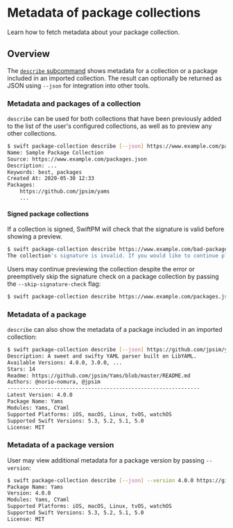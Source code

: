 # Metadata of package collections

Learn how to fetch metadata about your package collection.

## Overview

The [`describe` subcommand](<doc:PackageCollectionDescribe>) shows metadata for a collection or a package included in an imported collection. The result can optionally be returned as JSON using `--json` for
integration into other tools.

### Metadata and packages of a collection

`describe` can be used for both collections that have been previously added to the list of the user's configured collections, as well as to preview any other collections.

```bash
$ swift package-collection describe [--json] https://www.example.com/packages.json
Name: Sample Package Collection
Source: https://www.example.com/packages.json
Description: ...
Keywords: best, packages
Created At: 2020-05-30 12:33
Packages:
    https://github.com/jpsim/yams
    ...
```

#### Signed package collections

If a collection is signed, SwiftPM will check that the signature is valid before showing a preview.

```bash
$ swift package-collection describe https://www.example.com/bad-packages.json
The collection's signature is invalid. If you would like to continue please rerun command with '--skip-signature-check'.
```

Users may continue previewing the collection despite the error or preemptively skip the signature check on a package collection by passing the `--skip-signature-check` flag:

```bash
$ swift package-collection describe https://www.example.com/packages.json --skip-signature-check
```

### Metadata of a package

`describe` can also show the metadata of a package included in an imported collection:

```bash
$ swift package-collection describe [--json] https://github.com/jpsim/yams
Description: A sweet and swifty YAML parser built on LibYAML.
Available Versions: 4.0.0, 3.0.0, ...
Stars: 14
Readme: https://github.com/jpsim/Yams/blob/master/README.md
Authors: @norio-nomura, @jpsim
--------------------------------------------------------------
Latest Version: 4.0.0
Package Name: Yams
Modules: Yams, CYaml
Supported Platforms: iOS, macOS, Linux, tvOS, watchOS
Supported Swift Versions: 5.3, 5.2, 5.1, 5.0
License: MIT
```

### Metadata of a package version

User may view additional metadata for a package version by passing `--version`:

```bash
$ swift package-collection describe [--json] --version 4.0.0 https://github.com/jpsim/yams
Package Name: Yams
Version: 4.0.0
Modules: Yams, CYaml
Supported Platforms: iOS, macOS, Linux, tvOS, watchOS
Supported Swift Versions: 5.3, 5.2, 5.1, 5.0
License: MIT
```
